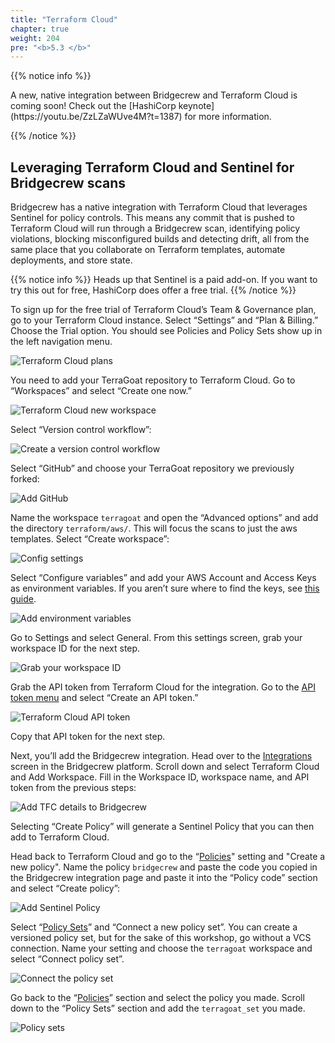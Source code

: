 ```yaml
---
title: "Terraform Cloud"
chapter: true
weight: 204
pre: "<b>5.3 </b>"
---
```


{{% notice info %}}
<p style='text-align: left;'>
A new, native integration between Bridgecrew and Terraform Cloud is coming soon! Check out the [HashiCorp keynote](https://youtu.be/ZzLZaWUve4M?t=1387) for more information.
</p>
{{% /notice %}}


## Leveraging Terraform Cloud and Sentinel for Bridgecrew scans

Bridgecrew has a native integration with Terraform Cloud that leverages Sentinel for policy controls. This means any commit that is pushed to Terraform Cloud will run through a Bridgecrew scan, identifying policy violations, blocking misconfigured builds and detecting drift, all from the same place that you collaborate on Terraform templates, automate deployments, and store state.

{{% notice info %}}
Heads up that Sentinel is a paid add-on. If you want to try this out for free, HashiCorp does offer a free trial.
{{% /notice %}}

To sign up for the free trial of Terraform Cloud’s Team & Governance plan, go to your Terraform Cloud instance. Select “Settings” and “Plan & Billing.” Choose the Trial option. You should see Policies and Policy Sets show up in the left navigation menu.

![Terraform Cloud plans](images/terraform_cloud_signup.png "Terraform Cloud plans")

You need to add your TerraGoat repository to Terraform Cloud. Go to “Workspaces” and select “Create one now.”

![Terraform Cloud new workspace](images/terraform_cloud_new_workspace.png "Terraform Cloud new workspace")

Select “Version control workflow”:

![Create a version control workflow](images/terraform_cloud_create_workspace.png "Create a version control workflow")

Select “GitHub” and choose your TerraGoat repository we previously forked:

![Add GitHub](images/terraform_cloud_add_github.png "Add GitHub")

Name the workspace `terragoat` and open the “Advanced options” and add the directory `terraform/aws/`. This will focus the scans to just the aws templates. Select “Create workspace”:

![Config settings](images/terraform_cloud_config_settings.png "Config settings")

Select “Configure variables” and add your AWS Account and Access Keys as environment variables. If you aren’t sure where to find the keys, see [this guide](https://docs.aws.amazon.com/powershell/latest/userguide/pstools-appendix-sign-up.html).

![Add environment variables](images/terraform_cloud_env_variables.png "Add environment variables")

Go to Settings and select General. From this settings screen, grab your workspace ID for the next step.

![Grab your workspace ID](images/terraform_cloud_workspace_id.png "Grab your workspace ID")

Grab the API token from Terraform Cloud for the integration. Go to the [API token menu](https://app.terraform.io/app/settings/tokens) and select “Create an API token.”

![Terraform Cloud API token](images/terraform_cloud_api_token.png "Terraform Cloud API token")

Copy that API token for the next step.

Next, you’ll add the Bridgecrew integration. Head over to the [Integrations](https://www.bridgecrew.cloud/integrations) screen in the Bridgecrew platform. Scroll down and select Terraform Cloud and Add Workspace. Fill in the Workspace ID, workspace name, and API token from the previous steps:

![Add TFC details to Bridgecrew](images/bc_tfc_details.png "Add TFC details to Bridgecrew")

Selecting “Create Policy” will generate a Sentinel Policy that you can then add to Terraform Cloud.

Head back to Terraform Cloud and go to the “[Policies](https://app.terraform.io/app/bridgecrew-demo/settings/policies)" setting and "Create a new policy". Name the policy `bridgecrew` and paste the code you copied in the Bridgecrew integration page and paste it into the “Policy code” section and select “Create policy”:

![Add Sentinel Policy](images/sentinel_policy.png "Add Sentinel Policy")

Select “[Policy Sets](https://app.terraform.io/app/bridgecrew-demo/settings/policy-sets)” and “Connect a new policy set”. You can create a versioned policy set, but for the sake of this workshop, go without a VCS connection. Name your setting and choose the `terragoat` workspace and select “Connect policy set”.

![Connect the policy set](images/terraform_cloud_connect_policy_set.png "Connect the policy set")

Go back to the “[Policies](https://app.terraform.io/app/bridgecrew-demo/settings/policies)” section and select the policy you made. Scroll down to the “Policy Sets” section and add the `terragoat_set` you made.

![Policy sets](images/terraform_cloud_policy_sets.png "Policy sets")